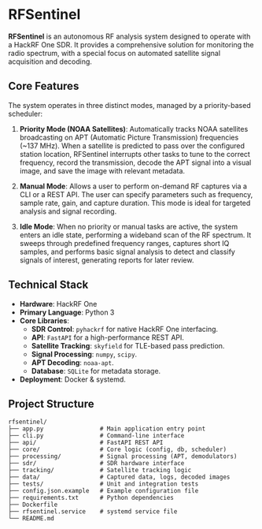 # RFSentinel

**RFSentinel** is an autonomous RF analysis system designed to operate with a HackRF One SDR. It provides a comprehensive solution for monitoring the radio spectrum, with a special focus on automated satellite signal acquisition and decoding.

## Core Features

The system operates in three distinct modes, managed by a priority-based scheduler:

1.  **Priority Mode (NOAA Satellites)**: Automatically tracks NOAA satellites broadcasting on APT (Automatic Picture Transmission) frequencies (~137 MHz). When a satellite is predicted to pass over the configured station location, RFSentinel interrupts other tasks to tune to the correct frequency, record the transmission, decode the APT signal into a visual image, and save the image with relevant metadata.

2.  **Manual Mode**: Allows a user to perform on-demand RF captures via a CLI or a REST API. The user can specify parameters such as frequency, sample rate, gain, and capture duration. This mode is ideal for targeted analysis and signal recording.

3.  **Idle Mode**: When no priority or manual tasks are active, the system enters an idle state, performing a wideband scan of the RF spectrum. It sweeps through predefined frequency ranges, captures short IQ samples, and performs basic signal analysis to detect and classify signals of interest, generating reports for later review.

## Technical Stack

- **Hardware**: HackRF One
- **Primary Language**: Python 3
- **Core Libraries**:
    - **SDR Control**: `pyhackrf` for native HackRF One interfacing.
    - **API**: `FastAPI` for a high-performance REST API.
    - **Satellite Tracking**: `skyfield` for TLE-based pass prediction.
    - **Signal Processing**: `numpy`, `scipy`.
    - **APT Decoding**: `noaa-apt`.
    - **Database**: `SQLite` for metadata storage.
- **Deployment**: Docker & systemd.

## Project Structure

```
rfsentinel/
├── app.py                # Main application entry point
├── cli.py                # Command-line interface
├── api/                  # FastAPI REST API
├── core/                 # Core logic (config, db, scheduler)
├── processing/           # Signal processing (APT, demodulators)
├── sdr/                  # SDR hardware interface
├── tracking/             # Satellite tracking logic
├── data/                 # Captured data, logs, decoded images
├── tests/                # Unit and integration tests
├── config.json.example   # Example configuration file
├── requirements.txt      # Python dependencies
├── Dockerfile
├── rfsentinel.service    # systemd service file
└── README.md
```